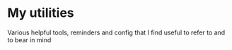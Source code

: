 # My utilities

Various helpful tools, reminders and config that I find useful to refer to and to bear in mind
